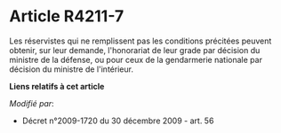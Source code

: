 # Article R4211-7

Les réservistes qui ne remplissent pas les conditions précitées peuvent obtenir, sur leur demande, l'honorariat de leur grade
par décision du ministre de la défense, ou pour ceux de la gendarmerie nationale par décision du ministre de l'intérieur.

**Liens relatifs à cet article**

_Modifié par_:

  - Décret n°2009-1720 du 30 décembre 2009 - art. 56
